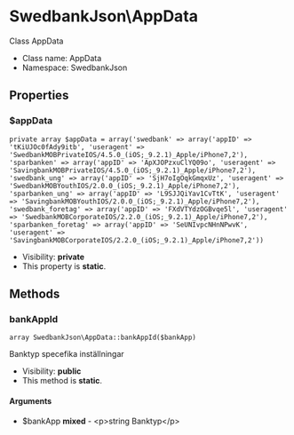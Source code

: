 SwedbankJson\AppData
===============

Class AppData




* Class name: AppData
* Namespace: SwedbankJson





Properties
----------


### $appData

    private array $appData = array('swedbank' => array('appID' => 'tKiUJOc0fAdy9itb', 'useragent' => 'SwedbankMOBPrivateIOS/4.5.0_(iOS;_9.2.1)_Apple/iPhone7,2'), 'sparbanken' => array('appID' => 'ApXJOPzxuClYQ09o', 'useragent' => 'SavingbankMOBPrivateIOS/4.5.0_(iOS;_9.2.1)_Apple/iPhone7,2'), 'swedbank_ung' => array('appID' => 'SjH7oIgOqkGmqxUz', 'useragent' => 'SwedbankMOBYouthIOS/2.0.0_(iOS;_9.2.1)_Apple/iPhone7,2'), 'sparbanken_ung' => array('appID' => 'L9SJJQiYav1CvTtK', 'useragent' => 'SavingbankMOBYouthIOS/2.0.0_(iOS;_9.2.1)_Apple/iPhone7,2'), 'swedbank_foretag' => array('appID' => 'FXdVTYdzOGBvqe5l', 'useragent' => 'SwedbankMOBCorporateIOS/2.2.0_(iOS;_9.2.1)_Apple/iPhone7,2'), 'sparbanken_foretag' => array('appID' => 'SeUNIvpcNHnNPwvK', 'useragent' => 'SavingbankMOBCorporateIOS/2.2.0_(iOS;_9.2.1)_Apple/iPhone7,2'))





* Visibility: **private**
* This property is **static**.


Methods
-------


### bankAppId

    array SwedbankJson\AppData::bankAppId($bankApp)

Banktyp specefika inställningar



* Visibility: **public**
* This method is **static**.


#### Arguments
* $bankApp **mixed** - &lt;p&gt;string Banktyp&lt;/p&gt;


